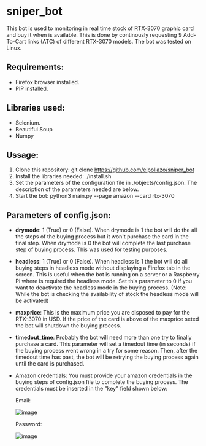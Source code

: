 # sniper_bot

This bot is used to monitoring in real time stock of RTX-3070 graphic card and buy it when is available. This is done by continously requesting 9 Add-To-Cart links (ATC) of different RTX-3070 models. The bot was tested on Linux.

## Requirements:
- Firefox browser installed.
- PIP installed.

## Libraries used:
- Selenium.
- Beautiful Soup
- Numpy

## Ussage:

1. Clone this repository: git clone https://github.com/elpollazo/sniper_bot
2. Install the libraries needed: ./install.sh
3. Set the parameters of the configuration file in ./objects/config.json. The description of the parameters needed are below.
4. Start the bot: python3 main.py --page amazon --card rtx-3070

## Parameters of config.json:

- **drymode**: 1 (True) or 0 (False). When drymode is 1 the bot will do the all the steps of the buying process but it won't purchase the card in the final step. When drymode is 0 the bot will complete the last purchase step of buying process. This was used for testing purposes.
- **headless**: 1 (True) or 0 (False). When headless is 1 the bot will do all buying steps in headless mode without displaying a Firefox tab in the screen. This is useful when the bot is running on a server or a Raspberry Pi where is required the headless mode. Set this parameter to 0 if you want to deactivate the headless mode in the buying process. (Note: While the bot is checking the availability of stock the headless mode will be activated)
- **maxprice**: This is the maximum price you are disposed to pay for the RTX-3070 in USD. If the price of the card is above of the maxprice seted the bot will shutdown the buying process. 
- **timedout_time**: Probably the bot will need more than one try to finally purchase a card. This parameter will set a timedout time (in seconds) if the buying process went wrong in a try for some reason. Then, after the timedout time has past, the bot will be retrying the buying process again until the card is purchased.
- Amazon credentials: You must provide your amazon credentials in the buying steps of config.json file to complete the buying process. The credentials must be inserted in the "key" field shown below:

    Email: 
  
    ![image](https://user-images.githubusercontent.com/57805712/123532457-30cf3580-d6db-11eb-9674-95bb2244ff94.png)

    Password:
  
    ![image](https://user-images.githubusercontent.com/57805712/123532476-56f4d580-d6db-11eb-85ef-806f06baaadc.png)


